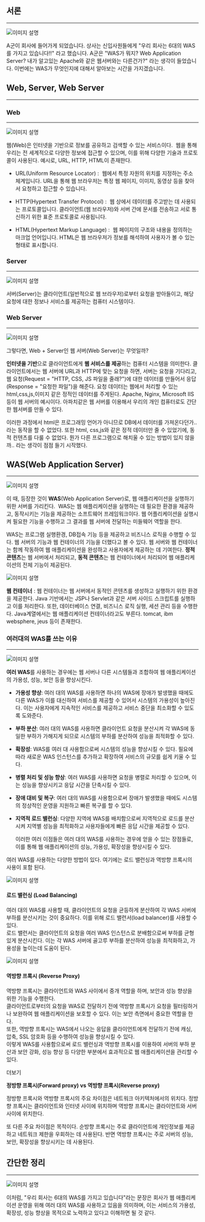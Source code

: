 ## 서론

---

![이미지 설명](https://img1.daumcdn.net/thumb/R1280x0/?scode=mtistory2&fname=https%3A%2F%2Fblog.kakaocdn.net%2Fdn%2FbNqdUE%2FbtsC33FX57u%2FjKhe1jnIlPwZ7v4UPgpmN1%2Fimg.png)

A군이 회사에 들어가게 되었습니다. 상사는 신입사원들에게 "우리 회사는 6대의 WAS를 가지고 있습니다!!" 라고 했습니다. A군은 "WAS가 뭐지? Web Application Server? 내가 알고있는 Apache와 같은 웹서버와는 다른건가?" 라는 생각이 들었습니다. 이번에는 WAS가 무엇인지에 대해서 알아보는 시간을 가지겠습니다.

## Web, Server, Web Server

---

### Web

---

![이미지 설명](https://img1.daumcdn.net/thumb/R1280x0/?scode=mtistory2&fname=https%3A%2F%2Fblog.kakaocdn.net%2Fdn%2FcAIKjH%2FbtsC4upNv4N%2FC1YwiV3kEiyAoNArywboWk%2Fimg.png)



웹(Web)은 인터넷을 기반으로 정보를 공유하고 검색할 수 있는 서비스이다.  웹을 통해 우리는 전 세계적으로 다양한 정보에 접근할 수 있으며, 이를 위해 다양한 기술과 프로토콜이 사용된다. 예시로, URL, HTTP, HTML이 존재한다.

-   URL(Uniform Resource Locator) :  웹에서 특정 자원의 위치를 지정하는 주소 체계입니다. URL을 통해 웹 브라우저는 특정 웹 페이지, 이미지, 동영상 등을 찾아서 요청하고 접근할 수 있습니다.  
      
    
-   HTTP(Hypertext Transfer Protocol) :  웹 상에서 데이터를 주고받는 데 사용되는 프로토콜입니다. 클라이언트(웹 브라우저)와 서버 간에 문서를 전송하고 서로 통신하기 위한 표준 프로토콜로 사용됩니다.  
      
    
-   HTML(Hypertext Markup Language) :  웹 페이지의 구조와 내용을 정의하는 마크업 언어입니다. HTML은 웹 브라우저가 정보를 해석하여 사용자가 볼 수 있는 형태로 표시합니다.

### Server

---

![이미지 설명](https://img1.daumcdn.net/thumb/R1280x0/?scode=mtistory2&fname=https%3A%2F%2Fblog.kakaocdn.net%2Fdn%2FbEmYaL%2FbtsC4D1gs8K%2FEfisiQOzZu6ZEeyZJT2UbK%2Fimg.webp)


서버(Server)는 클라이언트(일반적으로 웹 브라우저)로부터 요청을 받아들이고, 해당 요청에 대한 정보나 서비스를 제공하는 컴퓨터 시스템이다.

### Web Server

---

![이미지 설명](https://img1.daumcdn.net/thumb/R1280x0/?scode=mtistory2&fname=https%3A%2F%2Fblog.kakaocdn.net%2Fdn%2FejC0Vv%2FbtsDavAG51j%2F5hPcDiyAmGGrX0krcHQP3K%2Fimg.png)


그렇다면, Web + Server인 웹 서버(Web Server)는 무엇일까?

**인터넷을 기반**으로 클라이언트에게 **웹 서비스를 제공**하는 컴퓨터 시스템을 의미한다. 클라이언트에서는 웹 서버에 URL과 HTTP에 맞는 요청을 하면, 서버는 요청을 기다리고, 웹 요청(Request = "HTTP, CSS, JS 파일을 줄래?")에 대한 데이터를 만들어서 응답(Response = "요청한 파일")을 해준다. 요청 데이터는 웹에서 처리할 수 있는 html,css,js,이미지 같은 정적인 데이터를 주게된다. Apache, Nginx, Microsoft IIS 등이 웹 서버의 예시이다. 아파치같은 웹 서버를 이용해서 우리의 개인 컴퓨터로도 간단한 웹서버를 만들 수 있다.

이러한 과정에서 html은 프로그래밍 언어가 아니므로 DB에서 데이터를 가져온다던가..라는 동작을 할 수 없었다. 또한 html, css,js와 같은 정적 데이터만 줄 수 있었기에, 동적 컨텐츠를 다룰 수 없었다. 뭔가 다른 프로그램으로 해치울 수 있는 방법이 있지 않을까.. 라는 생각이 점점 들기 시작했다.

## WAS(Web Application Server)

---

![이미지 설명](https://img1.daumcdn.net/thumb/R1280x0/?scode=mtistory2&fname=https%3A%2F%2Fblog.kakaocdn.net%2Fdn%2FwtbjU%2FbtsC9l59OY8%2FylshRiErLSN5Rzu8AaTV21%2Fimg.png)


이 때, 등장한 것이 **WAS**(Web Application Server)로, 웹 애플리케이션을 실행하기 위한 서버를 가리킨다.  WAS는 웹 애플리케이션을 실행하는 데 필요한 환경을 제공하고, 동작시키는 기능을 제공하는 소프트웨어 프레임워크이다. 웹 어플리케이션을 실행시켜 필요한 기능을 수행하고 그 결과를 웹 서버에 전달하는 미들웨어 역할을 한다. 

WAS는 프로그램 실행환경, DB접속 기능 등을 제공하고 비즈니스 로직을 수행할 수 있다. 웹 서버의 기능과 웹 컨테이너의 기능을 더했다고 볼 수 있다. 웹 서버와 웹 컨테이너는 함께 작동하여 웹 애플리케이션을 완성하고 사용자에게 제공하는 데 기여한다. **정적 콘텐츠**는 웹 서버에서 처리되고, **동적 콘텐츠**는 웹 컨테이너에서 처리되어 웹 애플리케이션의 전체 기능이 제공된다.

![이미지 설명](https://img1.daumcdn.net/thumb/R1280x0/?scode=mtistory2&fname=https%3A%2F%2Fblog.kakaocdn.net%2Fdn%2FdzHpIK%2FbtsC6U9V2UK%2FWKSTaKi1j8KbdbKrgMQRUk%2Fimg.png)


**웹 컨테이너** : 웹 컨테이너는 웹 서버에서 동적인 콘텐츠를 생성하고 실행하기 위한 환경을 제공한다. Java 기반에서는 JSP나 Servlet과 같은 서버 사이드 스크립트를 실행하고 이를 처리한다. 또한, 데이터베이스 연결, 비즈니스 로직 실행, 세션 관리 등을 수행한다. Java계열에서는 웹 애플리케이션 컨테이너라고도 부른다. tomcat, ibm websphere, jeus 등이 존재한다. 

### 여러대의 WAS를 쓰는 이유

---

![이미지 설명](https://img1.daumcdn.net/thumb/R1280x0/?scode=mtistory2&fname=https%3A%2F%2Fblog.kakaocdn.net%2Fdn%2FTzig4%2FbtsC6pbkU68%2FpkVlg6JI637EFN1ldG01k0%2Fimg.jpg)


**여러 WAS**를 사용하는 경우에는 웹 서버나 다른 시스템들과 조합하여 웹 애플리케이션의 가용성, 성능, 보안 등을 향상시킨다.

-   **가용성 향상**: 여러 대의 WAS를 사용하면 하나의 WAS에 장애가 발생했을 때에도 다른 WAS가 이를 대신하여 서비스를 제공할 수 있어서 시스템의 가용성이 높아진다. 이는 사용자에게 지속적인 서비스를 제공하고 서비스 중단을 최소화할 수 있도록 도와준다.
-   **부하 분산**: 여러 대의 WAS를 사용하면 클라이언트 요청을 분산시켜 각 WAS에 동일한 부하가 가해지게 되므로 시스템의 부하를 분산하여 성능을 최적화할 수 있다.
-   **확장성**: WAS를 여러 대 사용함으로써 시스템의 성능을 향상시킬 수 있다. 필요에 따라 새로운 WAS 인스턴스를 추가하고 확장하여 서비스의 규모를 쉽게 키울 수 있다.
-   **병렬 처리 및 성능 향상**: 여러 WAS를 사용하면 요청을 병렬로 처리할 수 있으며, 이는 성능을 향상시키고 응답 시간을 단축시킬 수 있다.
-   **장애 대비 및 복구**: 여러 대의 WAS를 사용함으로써 장애가 발생했을 때에도 시스템의 정상적인 운영을 지원하고 빠른 복구를 할 수 있다.
-   **지역적 로드 밸런싱**: 다양한 지역에 WAS를 배치함으로써 지역적으로 로드를 분산시켜 지역별 성능을 최적화하고 사용자들에게 빠른 응답 시간을 제공할 수 있다.  
      
    이러한 여러 이점들은 여러 대의 WAS를 사용하는 경우에 얻을 수 있는 장점들로, 이를 통해 웹 애플리케이션의 성능, 가용성, 확장성을 향상시킬 수 있다.

여러 WAS를 사용하는 다양한 방법이 있다. 여기에는 로드 밸런싱과 역방향 프록시의 사용이 포함 된다.

![이미지 설명](https://img1.daumcdn.net/thumb/R1280x0/?scode=mtistory2&fname=https%3A%2F%2Fblog.kakaocdn.net%2Fdn%2FnaT9R%2FbtsC4xgmOpB%2FC3D4TbsopS1MIkzs9tnOBk%2Fimg.jpg)


#### 로드 밸런싱 (Load Balancing)

여러 대의 WAS를 사용할 때, 클라이언트의 요청을 균등하게 분산하여 각 WAS 서버에 부하를 분산시키는 것이 중요하다. 이를 위해 로드 밸런서(load balancer)를 사용할 수 있다.  
로드 밸런서는 클라이언트의 요청을 여러 WAS 인스턴스로 분배함으로써 부하를 균형 있게 분산시킨다. 이는 각 WAS 서버에 골고루 부하를 분산하여 성능을 최적화하고, 가용성을 높이는데 도움이 된다.

![이미지 설명](https://img1.daumcdn.net/thumb/R1280x0/?scode=mtistory2&fname=https%3A%2F%2Fblog.kakaocdn.net%2Fdn%2FKa2Kj%2FbtsC53zj0e2%2FQxiFACxvOiQuf6TR8yony0%2Fimg.png)


#### 역방향 프록시 (Reverse Proxy)

역방향 프록시는 클라이언트와 WAS 사이에서 중개 역할을 하며, 보안과 성능 향상을 위한 기능을 수행한다.  
클라이언트로부터의 요청을 WAS로 전달하기 전에 역방향 프록시가 요청을 필터링하거나 보완하여 웹 애플리케이션을 보호할 수 있다. 이는 보안 측면에서 중요한 역할을 한다.  
또한, 역방향 프록시는 WAS에서 나오는 응답을 클라이언트에게 전달하기 전에 캐싱, 압축, SSL 암호화 등을 수행하여 성능을 향상시킬 수 있다.  
이렇게 WAS를 사용함으로써 로드 밸런싱과 역방향 프록시를 이용하여 서버의 부하 분산과 보안 강화, 성능 향상 등 다양한 부분에서 효과적으로 웹 애플리케이션을 관리할 수 있다.

더보기

**정방향 프록시(Forward proxy) vs 역방향 프록시(Reverse proxy)**

정방향 프록시와 역방향 프록시의 주요 차이점은 네트워크 아키텍처에서의 위치다. 정방향 프록시는 클라이언트와 인터넷 사이에 위치하며 역방향 프록시는 클라이언트와 서버 사이에 위치한다.  
  
또 다른 주요 차이점은 목적이다. 순방향 프록시는 주로 클라이언트에 개인정보를 제공하고 네트워크 제한을 우회하는 데 사용된다. 반면 역방향 프록시는 주로 서버의 성능, 보안, 확장성을 향상시키는 데 사용된다.

## 간단한 정리

---

![이미지 설명](https://img1.daumcdn.net/thumb/R1280x0/?scode=mtistory2&fname=https%3A%2F%2Fblog.kakaocdn.net%2Fdn%2F6yBaP%2FbtsDfN85sqv%2FNDlonAPA1rCWnWjxkITklk%2Fimg.png)


이처럼, "우리 회사는 6대의 WAS를 가지고 있습니다"라는 문장은 회사가 웹 애플리케이션 운영을 위해 여러 대의 WAS를 사용하고 있음을 의미하며, 이는 서비스의 가용성, 확장성, 성능 향상을 목적으로 노력하고 있다고 이해하면 될 것 같다.
